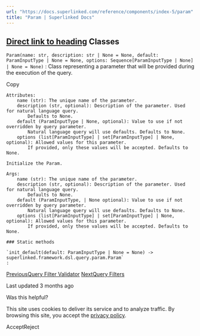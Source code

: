 ```yaml
---
url: "https://docs.superlinked.com/reference/components/index-5/param"
title: "Param | Superlinked Docs"
---
```


## [Direct link to heading](https://docs.superlinked.com/reference/components/index-5/param\#classes)    Classes

`Param(name: str, description: str | None = None, default: ParamInputType | None = None, options: Sequence[ParamInputType | None] | None = None)` : Class representing a parameter that will be provided during the execution of the query.

Copy

```inline-grid min-w-full grid-cols-[auto_1fr] [count-reset:line] print:whitespace-pre-wrap
Attributes:
    name (str): The unique name of the parameter.
    description (str, optional): Description of the parameter. Used for natural language query.
        Defaults to None.
    default (ParamInputType | None, optional): Value to use if not overridden by query parameter.
        Natural language query will use defaults. Defaults to None.
    options (list[ParamInputType] | set[ParamInputType] | None, optional): Allowed values for this parameter.
        If provided, only these values will be accepted. Defaults to None.

Initialize the Param.

Args:
    name (str): The unique name of the parameter.
    description (str, optional): Description of the parameter. Used for natural language query.
        Defaults to None.
    default (ParamInputType, | None optional): Value to use if not overridden by query parameter.
        Natural language query will use defaults. Defaults to None.
    options (list[ParamInputType] | set[ParamInputType] | None, optional): Allowed values for this parameter.
        If provided, only these values will be accepted. Defaults to None.

### Static methods

`init_default(default: ParamInputType | None = None) ‑> superlinked.framework.dsl.query.param.Param`
:
```

[PreviousQuery Filter Validator](https://docs.superlinked.com/reference/components/index-5/query_filter_validator) [NextQuery Filters](https://docs.superlinked.com/reference/components/index-5/query_filters)

Last updated 3 months ago

Was this helpful?

This site uses cookies to deliver its service and to analyze traffic. By browsing this site, you accept the [privacy policy](https://superlinked.com/policies/privacy-policy).

AcceptReject